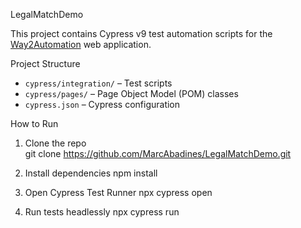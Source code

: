 LegalMatchDemo

This project contains Cypress v9 test automation scripts for the [Way2Automation](https://www.way2automation.com/demo.html#) web application.

Project Structure

- `cypress/integration/` – Test scripts
- `cypress/pages/` – Page Object Model (POM) classes
- `cypress.json` – Cypress configuration

How to Run

1. Clone the repo  
git clone https://github.com/MarcAbadines/LegalMatchDemo.git

2. Install dependencies
npm install

3. Open Cypress Test Runner
npx cypress open

4. Run tests headlessly
npx cypress run
